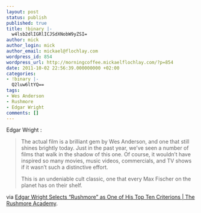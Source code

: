 ```yaml
---
layout: post
status: publish
published: true
title: !binary |-
  w4lsb2dlIGRlICJSdXNobW9yZSI=
author: mick
author_login: mick
author_email: mickael@flochlay.com
wordpress_id: 854
wordpress_url: http://morningcoffee.mickaelflochlay.com/?p=854
date: 2011-10-02 22:56:39.000000000 +02:00
categories:
- !binary |-
  Q2luw6ltYQ==
tags:
- Wes Anderson
- Rushmore
- Edgar Wright
comments: []
---
```

Edgar Wright :
<blockquote>The actual film is a brilliant gem by Wes Anderson, and one that still shines brightly today. Just in the past year, we’ve seen a number of films that walk in the shadow of this one. Of course, it wouldn’t have inspired so many movies, music videos, commercials, and TV shows if it wasn’t such a distinctive effort.

This is an undeniable cult classic, one that every Max Fischer on the planet has on their shelf.</blockquote>
via <a href="http://rushmoreacademy.com/2011/09/30/edgar-wright-selects-rushmore-as-one-of-his-top-ten-criterions">Edgar Wright Selects “Rushmore” as One of His Top Ten Criterions | The Rushmore Academy</a>.

